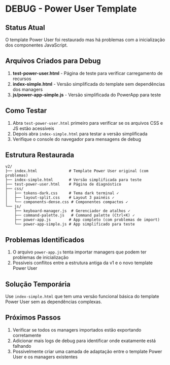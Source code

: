 # DEBUG - Power User Template

## Status Atual

O template Power User foi restaurado mas há problemas com a inicialização dos componentes JavaScript.

## Arquivos Criados para Debug

1. **test-power-user.html** - Página de teste para verificar carregamento de recursos
2. **index-simple.html** - Versão simplificada do template sem dependências dos managers
3. **js/power-app-simple.js** - Versão simplificada do PowerApp para teste

## Como Testar

1. Abra `test-power-user.html` primeiro para verificar se os arquivos CSS e JS estão acessíveis
2. Depois abra `index-simple.html` para testar a versão simplificada
3. Verifique o console do navegador para mensagens de debug

## Estrutura Restaurada

```
v2/
├── index.html              # Template Power User original (com problemas)
├── index-simple.html       # Versão simplificada para teste
├── test-power-user.html    # Página de diagnóstico
├── css/
│   ├── tokens-dark.css     # Tema dark terminal ✓
│   ├── layout-split.css    # Layout 3 painéis ✓
│   └── components-dense.css # Componentes compactos ✓
└── js/
    ├── keyboard-manager.js  # Gerenciador de atalhos ✓
    ├── command-palette.js   # Command palette (Ctrl+K) ✓
    ├── power-app.js        # App completo (com problemas de import)
    └── power-app-simple.js # App simplificado para teste
```

## Problemas Identificados

1. O arquivo `power-app.js` tenta importar managers que podem ter problemas de inicialização
2. Possíveis conflitos entre a estrutura antiga da v1 e o novo template Power User

## Solução Temporária

Use `index-simple.html` que tem uma versão funcional básica do template Power User sem as dependências complexas.

## Próximos Passos

1. Verificar se todos os managers importados estão exportando corretamente
2. Adicionar mais logs de debug para identificar onde exatamente está falhando
3. Possivelmente criar uma camada de adaptação entre o template Power User e os managers existentes